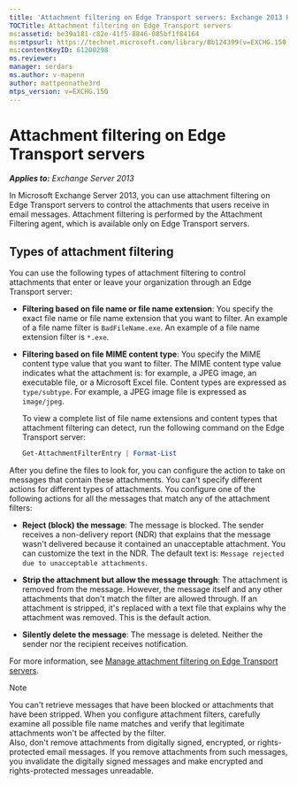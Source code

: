 ```yaml
---
title: 'Attachment filtering on Edge Transport servers: Exchange 2013 Help'
TOCTitle: Attachment filtering on Edge Transport servers
ms:assetid: be39a181-c82e-41f5-8846-085bf1f84164
ms:mtpsurl: https://technet.microsoft.com/library/Bb124399(v=EXCHG.150)
ms:contentKeyID: 61200298
ms.reviewer: 
manager: serdars
ms.author: v-mapenn
author: mattpennathe3rd
mtps_version: v=EXCHG.150
---
```


# Attachment filtering on Edge Transport servers

_**Applies to:** Exchange Server 2013_

In Microsoft Exchange Server 2013, you can use attachment filtering on Edge Transport servers to control the attachments that users receive in email messages. Attachment filtering is performed by the Attachment Filtering agent, which is available only on Edge Transport servers.

## Types of attachment filtering

You can use the following types of attachment filtering to control attachments that enter or leave your organization through an Edge Transport server:

- **Filtering based on file name or file name extension**: You specify the exact file name or file name extension that you want to filter. An example of a file name filter is `BadFileName.exe`. An example of a file name extension filter is `*.exe`.

- **Filtering based on file MIME content type**: You specify the MIME content type value that you want to filter. The MIME content type value indicates what the attachment is: for example, a JPEG image, an executable file, or a Microsoft Excel file. Content types are expressed as `type/subtype`. For example, a JPEG image file is expressed as `image/jpeg`.

  To view a complete list of file name extensions and content types that attachment filtering can detect, run the following command on the Edge Transport server:

  ```powershell
  Get-AttachmentFilterEntry | Format-List
  ```

After you define the files to look for, you can configure the action to take on messages that contain these attachments. You can't specify different actions for different types of attachments. You configure one of the following actions for all the messages that match any of the attachment filters:

- **Reject (block) the message**: The message is blocked. The sender receives a non-delivery report (NDR) that explains that the message wasn't delivered because it contained an unacceptable attachment. You can customize the text in the NDR. The default text is: `Message rejected due to unacceptable attachments`.

- **Strip the attachment but allow the message through**: The attachment is removed from the message. However, the message itself and any other attachments that don't match the filter are allowed through. If an attachment is stripped, it's replaced with a text file that explains why the attachment was removed. This is the default action.

- **Silently delete the message**: The message is deleted. Neither the sender nor the recipient receives notification.

For more information, see [Manage attachment filtering on Edge Transport servers](manage-attachment-filtering-on-edge-transport-servers-exchange-2013-help.md).

> [!NOTE]
> You can't retrieve messages that have been blocked or attachments that have been stripped. When you configure attachment filters, carefully examine all possible file name matches and verify that legitimate attachments won't be affected by the filter.<BR>Also, don't remove attachments from digitally signed, encrypted, or rights-protected email messages. If you remove attachments from such messages, you invalidate the digitally signed messages and make encrypted and rights-protected messages unreadable.
